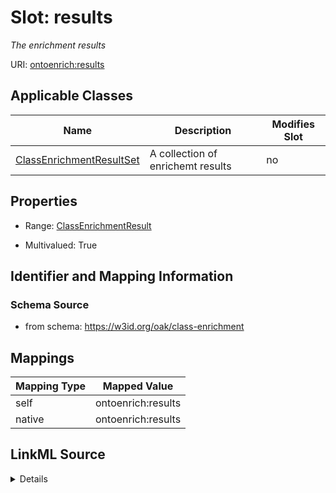 

# Slot: results


_The enrichment results_





URI: [ontoenrich:results](https://w3id.org/oak/class-enrichment/results)



<!-- no inheritance hierarchy -->





## Applicable Classes

| Name | Description | Modifies Slot |
| --- | --- | --- |
| [ClassEnrichmentResultSet](ClassEnrichmentResultSet.md) | A collection of enrichemt results |  no  |







## Properties

* Range: [ClassEnrichmentResult](ClassEnrichmentResult.md)

* Multivalued: True





## Identifier and Mapping Information







### Schema Source


* from schema: https://w3id.org/oak/class-enrichment




## Mappings

| Mapping Type | Mapped Value |
| ---  | ---  |
| self | ontoenrich:results |
| native | ontoenrich:results |




## LinkML Source

<details>
```yaml
name: results
description: The enrichment results
from_schema: https://w3id.org/oak/class-enrichment
rank: 1000
alias: results
owner: ClassEnrichmentResultSet
domain_of:
- ClassEnrichmentResultSet
range: ClassEnrichmentResult
multivalued: true

```
</details>